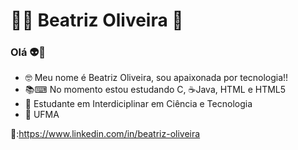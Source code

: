  # 👩‍💻 Beatriz Oliveira 🚀
### Olá 👽👋 

- 🤓 Meu nome é Beatriz Oliveira, sou apaixonada por tecnologia!!
- 📚⌨ No momento estou estudando C, ☕Java, HTML e HTML5
- 📍 Estudante em Interdiciplinar em Ciência e Tecnologia
- 🏫 UFMA 


 📨:https://www.linkedin.com/in/beatriz-oliveira













 
